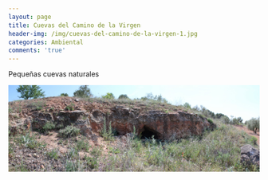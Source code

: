 ```yaml
---
layout: page
title: Cuevas del Camino de la Virgen
header-img: /img/cuevas-del-camino-de-la-virgen-1.jpg
categories: Ambiental
comments: 'true'
---
```



Pequeñas cuevas naturales 

<div class="photos">
<img src="/img/cuevas-del-camino-de-la-virgen-1.jpg" alt="Cuevas del Camino de la Virgen">
</div>
